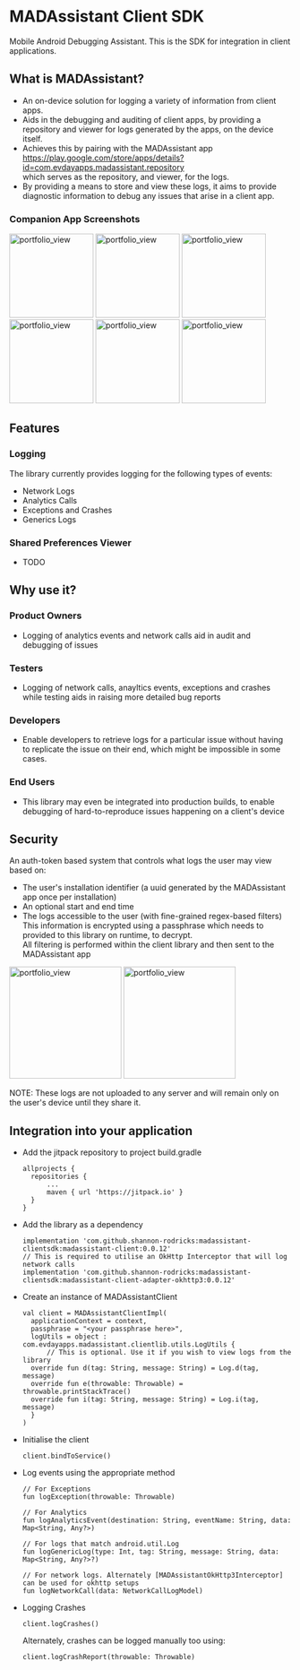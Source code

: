 # MADAssistant Client SDK
Mobile Android Debugging Assistant.
This is the SDK for integration in client applications.


## What is MADAssistant?
- An on-device solution for logging a variety of information from client apps.</br>
- Aids in the debugging and auditing of client apps, by providing a repository and viewer for logs generated by the apps, on the device itself.</br>
- Achieves this by pairing with the MADAssistant app</br>https://play.google.com/store/apps/details?id=com.evdayapps.madassistant.repository</br> which serves as the repository, and viewer, for the logs.</br>
- By providing a means to store and view these logs, it aims to provide diagnostic information to debug any issues that arise in a client app.</br>

### Companion App Screenshots
<img width="150" alt="portfolio_view" src="https://user-images.githubusercontent.com/3502209/123690291-d61c1200-d871-11eb-8b5f-98b8e19cb0b3.png"> <img width="150" alt="portfolio_view" src="https://user-images.githubusercontent.com/3502209/123690296-d7e5d580-d871-11eb-847c-cb4920aca976.png"> <img width="150" alt="portfolio_view" src="https://user-images.githubusercontent.com/3502209/123690302-d9170280-d871-11eb-8a6e-c8ce1c766478.png"> <img width="150" alt="portfolio_view" src="https://user-images.githubusercontent.com/3502209/123690309-da482f80-d871-11eb-923e-eea441e91615.png"> <img width="150" alt="portfolio_view" src="https://user-images.githubusercontent.com/3502209/123690315-dae0c600-d871-11eb-85b9-4d2271b14682.png"> <img width="150" alt="portfolio_view" src="https://user-images.githubusercontent.com/3502209/123690320-db795c80-d871-11eb-97c1-14d01275fdb6.png">

## Features
### Logging
The library currently provides logging for the following types of events:
- Network Logs
- Analytics Calls
- Exceptions and Crashes
- Generics Logs

### Shared Preferences Viewer
- TODO

## Why use it?
### Product Owners
- Logging of analytics events and network calls aid in audit and debugging of issues
### Testers
- Logging of network calls, anayltics events, exceptions and crashes while testing aids in raising more detailed bug reports
### Developers
- Enable developers to retrieve logs for a particular issue without having to replicate the issue on their end, which might be impossible in some cases.
### End Users
- This library may even be integrated into production builds, to enable debugging of hard-to-reproduce issues happening on a client's device


## Security
An auth-token based system that controls what logs the user may view based on:
- The user's installation identifier (a uuid generated by the MADAssistant app once per installation)
- An optional start and end time
- The logs accessible to the user (with fine-grained regex-based filters)</br>
This information is encrypted using a passphrase which needs to provided to this library on runtime, to decrypt.</br>
All filtering is performed within the client library and then sent to the MADAssistant app

<img width="200" alt="portfolio_view" src="https://user-images.githubusercontent.com/3502209/123684638-5723db00-d86b-11eb-818e-5b39c1640bd7.png"> <img width="200" alt="portfolio_view" src="https://user-images.githubusercontent.com/3502209/123684642-58ed9e80-d86b-11eb-9393-f817ce6ad96f.png"></br>

NOTE: These logs are not uploaded to any server and will remain only on the user's device until they share it.


## Integration into your application
- Add the jitpack repository to project build.gradle
  ```
  allprojects {
	repositories {
		...
		maven { url 'https://jitpack.io' }
	}
  }
  ```
- Add the library as a dependency
  ```
  implementation 'com.github.shannon-rodricks:madassistant-clientsdk:madassistant-client:0.0.12'
  // This is required to utilise an OkHttp Interceptor that will log network calls
  implementation 'com.github.shannon-rodricks:madassistant-clientsdk:madassistant-client-adapter-okhttp3:0.0.12'
  ```
- Create an instance of MADAssistantClient
  ```
  val client = MADAssistantClientImpl(
    applicationContext = context,
    passphrase = "<your passphrase here>",
    logUtils = object : com.evdayapps.madassistant.clientlib.utils.LogUtils {
        // This is optional. Use it if you wish to view logs from the library
	override fun d(tag: String, message: String) = Log.d(tag, message)
	override fun e(throwable: Throwable) = throwable.printStackTrace()
	override fun i(tag: String, message: String) = Log.i(tag, message)
    }
  )
  ```
- Initialise the client
  ```
  client.bindToService()
  ```
- Log events using the appropriate method
  ```
  // For Exceptions
  fun logException(throwable: Throwable)
  
  // For Analytics
  fun logAnalyticsEvent(destination: String, eventName: String, data: Map<String, Any?>)
  
  // For logs that match android.util.Log
  fun logGenericLog(type: Int, tag: String, message: String, data: Map<String, Any?>?)

  // For network logs. Alternately [MADAssistantOkHttp3Interceptor] can be used for okhttp setups
  fun logNetworkCall(data: NetworkCallLogModel)
  ```
- Logging Crashes
  ```
  client.logCrashes()
  ```
  Alternately, crashes can be logged manually too using:
  ```
  client.logCrashReport(throwable: Throwable)
  ```
 










